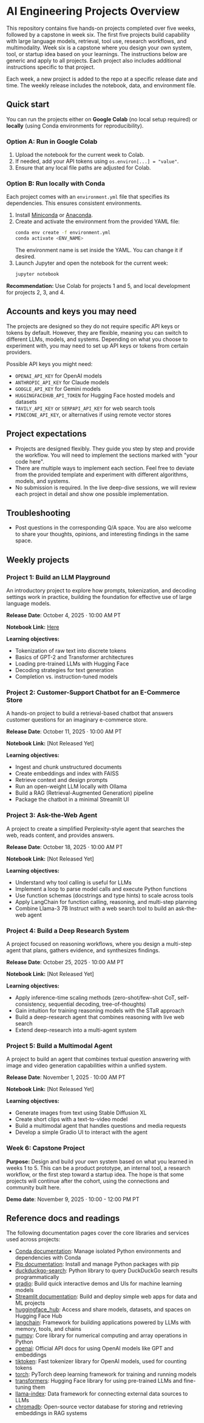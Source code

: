 # AI Engineering Projects Overview

This repository contains five hands-on projects completed over five weeks, followed by a capstone in week six. The first five projects build capability with large language models, retrieval, tool use, research workflows, and multimodality. Week six is a capstone where you design your own system, tool, or startup idea based on your learnings. The instructions below are generic and apply to all projects. Each project also includes additional instructions specific to that project.

Each week, a new project is added to the repo at a specific release date and time. The weekly release includes the notebook, data, and environment file.

## Quick start

You can run the projects either on **Google Colab** (no local setup required) or **locally** (using Conda environments for reproducibility).

### Option A: Run in Google Colab
1. Upload the notebook for the current week to Colab.
2. If needed, add your API tokens using `os.environ[...] = "value"`.
3. Ensure that any local file paths are adjusted for Colab.

### Option B: Run locally with Conda
Each project comes with an `environment.yml` file that specifies its dependencies. This ensures consistent environments.

1. Install [Miniconda](https://docs.conda.io/en/latest/miniconda.html) or [Anaconda](https://www.anaconda.com/download).
2. Create and activate the environment from the provided YAML file:
   ```bash
   conda env create -f environment.yml
   conda activate <ENV_NAME>
   ```
   The environment name is set inside the YAML. You can change it if desired.
3. Launch Jupyter and open the notebook for the current week:
   ```bash
   jupyter notebook
   ```

**Recommendation:** Use Colab for projects 1 and 5, and local development for projects 2, 3, and 4.

## Accounts and keys you may need

The projects are designed so they do not require specific API keys or tokens by default. However, they are flexible, meaning you can switch to different LLMs, models, and systems. Depending on what you choose to experiment with, you may need to set up API keys or tokens from certain providers.  

Possible API keys you might need:
- `OPENAI_API_KEY` for OpenAI models  
- `ANTHROPIC_API_KEY` for Claude models  
- `GOOGLE_API_KEY` for Gemini models  
- `HUGGINGFACEHUB_API_TOKEN` for Hugging Face hosted models and datasets  
- `TAVILY_API_KEY` or `SERPAPI_API_KEY` for web search tools  
- `PINECONE_API_KEY`, or alternatives if using remote vector stores  

## Project expectations

- Projects are designed flexibly. They guide you step by step and provide the workflow. You will need to implement the sections marked with "your code here".  
- There are multiple ways to implement each section. Feel free to deviate from the provided template and experiment with different algorithms, models, and systems.  
- No submission is required. In the live deep-dive sessions, we will review each project in detail and show one possible implementation.  

## Troubleshooting

- Post questions in the corresponding Q/A space. You are also welcome to share your thoughts, opinions, and interesting findings in the same space.  

## Weekly projects

### Project 1: Build an LLM Playground
An introductory project to explore how prompts, tokenization, and decoding settings work in practice, building the foundation for effective use of large language models.

**Release Date**: October 4, 2025 · 10:00 AM PT

**Notebook Link:** [Here](https://github.com/veeaar/rv-ai-eng-projects/blob/main/project_1/lm_playground.ipynb)  

**Learning objectives:**
- Tokenization of raw text into discrete tokens
- Basics of GPT-2 and Transformer architectures
- Loading pre-trained LLMs with Hugging Face
- Decoding strategies for text generation
- Completion vs. instruction-tuned models

### Project 2: Customer-Support Chatbot for an E-Commerce Store
A hands-on project to build a retrieval-based chatbot that answers customer questions for an imaginary e-commerce store.

**Release Date**: October 11, 2025 · 10:00 AM PT

**Notebook Link:** [Not Released Yet] 

**Learning objectives:**
- Ingest and chunk unstructured documents
- Create embeddings and index with FAISS
- Retrieve context and design prompts
- Run an open-weight LLM locally with Ollama
- Build a RAG (Retrieval-Augmented Generation) pipeline
- Package the chatbot in a minimal Streamlit UI

### Project 3: Ask-the-Web Agent
A project to create a simplified Perplexity-style agent that searches the web, reads content, and provides answers.

**Release Date**: October 18, 2025 · 10:00 AM PT

**Notebook Link:** [Not Released Yet] 

**Learning objectives:**
- Understand why tool calling is useful for LLMs
- Implement a loop to parse model calls and execute Python functions
- Use function schemas (docstrings and type hints) to scale across tools
- Apply LangChain for function calling, reasoning, and multi-step planning
- Combine Llama-3 7B Instruct with a web search tool to build an ask-the-web agent

### Project 4: Build a Deep Research System
A project focused on reasoning workflows, where you design a multi-step agent that plans, gathers evidence, and synthesizes findings.

**Release Date**: October 25, 2025 · 10:00 AM PT

**Notebook Link:** [Not Released Yet] 

**Learning objectives:**
- Apply inference-time scaling methods (zero-shot/few-shot CoT, self-consistency, sequential decoding, tree-of-thoughts)
- Gain intuition for training reasoning models with the STaR approach
- Build a deep-research agent that combines reasoning with live web search
- Extend deep-research into a multi-agent system

### Project 5: Build a Multimodal Agent
A project to build an agent that combines textual question answering with image and video generation capabilities within a unified system.

**Release Date**: November 1, 2025 · 10:00 AM PT

**Notebook Link:** [Not Released Yet] 

**Learning objectives:**
- Generate images from text using Stable Diffusion XL
- Create short clips with a text-to-video model
- Build a multimodal agent that handles questions and media requests
- Develop a simple Gradio UI to interact with the agent

### Week 6: Capstone Project

**Purpose:** Design and build your own system based on what you learned in weeks 1 to 5. This can be a product prototype, an internal tool, a research workflow, or the first step toward a startup idea. The hope is that some projects will continue after the cohort, using the connections and community built here.

**Demo date**: November 9, 2025 · 10:00 - 12:00 PM PT


## Reference docs and readings

The following documentation pages cover the core libraries and services used across projects:
- [Conda documentation](https://docs.conda.io/projects/conda/en/latest/user-guide/index.html): Manage isolated Python environments and dependencies with Conda  
- [Pip documentation](https://pip.pypa.io/en/stable/user_guide/): Install and manage Python packages with pip  
- [duckduckgo-search](https://pypi.org/project/duckduckgo-search/): Python library to query DuckDuckGo search results programmatically  
- [gradio](https://www.gradio.app/guides): Build quick interactive demos and UIs for machine learning models  
- [Streamlit documentation](https://docs.streamlit.io/): Build and deploy simple web apps for data and ML projects  
- [huggingface_hub](https://huggingface.co/docs/huggingface_hub/index): Access and share models, datasets, and spaces on Hugging Face Hub  
- [langchain](https://python.langchain.com/docs/get_started/introduction): Framework for building applications powered by LLMs with memory, tools, and chains  
- [numpy](https://numpy.org/doc/stable/): Core library for numerical computing and array operations in Python  
- [openai](https://platform.openai.com/docs): Official API docs for using OpenAI models like GPT and embeddings  
- [tiktoken](https://github.com/openai/tiktoken): Fast tokenizer library for OpenAI models, used for counting tokens  
- [torch](https://pytorch.org/docs/stable/index.html): PyTorch deep learning framework for training and running models  
- [transformers](https://huggingface.co/docs/transformers/index): Hugging Face library for using pre-trained LLMs and fine-tuning them  
- [llama-index](https://docs.llamaindex.ai/en/stable/): Data framework for connecting external data sources to LLMs  
- [chromadb](https://docs.trychroma.com/): Open-source vector database for storing and retrieving embeddings in RAG systems  



